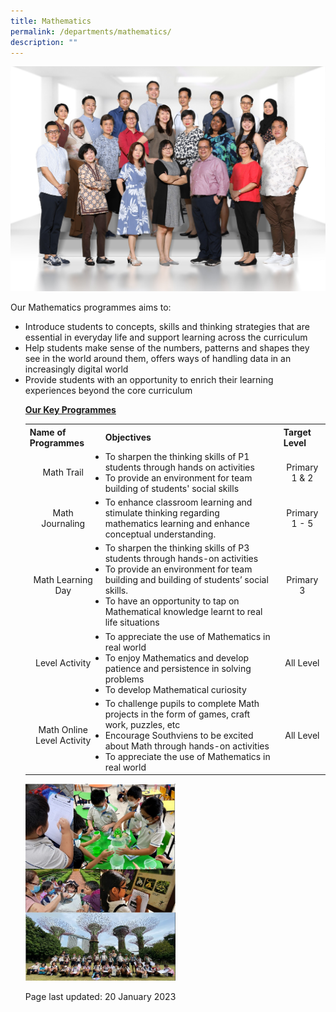 ```yaml
---
title: Mathematics
permalink: /departments/mathematics/
description: ""
---
```

<img src="/images/math1.jpg">
<p>Our Mathematics programmes aims to:</p>
<ul>
<li>Introduce students to concepts, skills and thinking strategies that are essential in everyday life and support learning across the curriculum
<li>Help students make sense of the numbers, patterns and shapes they see in the world around them, offers ways of handling data in an increasingly digital world 
<li>Provide students with an opportunity to enrich their learning experiences beyond the core curriculum<br />
<p><strong><u>Our Key Programmes<br /></u></strong></p>
<table>
<tbody>
<th>Name of Programmes</th>
<th>Objectives</th>
<th>Target Level</th>
	<tr>
<td style="text-align: center;">Math Trail</td>
<td>
<li>To sharpen the thinking skills of P1 students through hands on activities
<li>To provide an environment for team building of students' social skills
<td style="text-align: center;">Primary 1 & 2</td>
	</tr>
	<tr>
<td style="text-align: center;"> Math Journaling</td>
<td>
<li>To enhance classroom learning and stimulate thinking regarding mathematics learning and enhance conceptual understanding.
<td style="text-align: center;"> Primary 1 - 5</td>
	</tr>
	<tr>
<td style="text-align: center;"> Math Learning Day</td>
<td>
<li>To sharpen the thinking skills of P3 students through hands-on activities
<li>To provide an environment for team building and building of students’ social skills. 
<li>To have an opportunity to tap on Mathematical knowledge learnt to real life situations
<td style="text-align: center;">Primary 3 </td>
	</tr>
	<tr>
<td style="text-align: center;">Level Activity</td>
<td>
<li>To appreciate the use of Mathematics in real world
<li>To enjoy Mathematics and develop patience and persistence in solving problems
<li>To develop Mathematical curiosity
<td style="text-align: center;">All Level</td>
	</tr>
	<tr>
<td style="text-align: center;">Math Online Level Activity</td>
<td>
<li>To challenge pupils to complete Math projects in the form of games, craft work, puzzles, etc
<li>Encourage Southviens to be excited about Math through hands-on activities
<li>To appreciate the use of Mathematics in real world
<td style="text-align: center;">All Level</td>
	</tr>
	</tbody>
	</table>
<img style="width: 50%;" src="/images/Maths%20webpage.jpg">
<p>Page last updated: 20 January 2023</p>